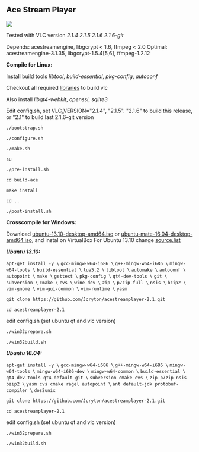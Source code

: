 Ace Stream Player
-----------------

![](https://o9.icdn.ru/j/jcryton/9/64309749PrO.jpg)

Tested with VLC version *2.1.4   2.1.5   2.1.6   2.1.6-git*

Depends: acestreamengine, libgcrypt < 1.6, ffmpeg < 2.0
Optimal: acestreamengine-3.1.35, libgcrypt-1.5.4[5,6], ffmpeg-1.2.12

**Compile for Linux:** 

Install build tools *libtool*, *build-essential*, *pkg-config*, *autoconf*

Checkout all required [libraries] to build vlc

Also install *libqt4-webkit*, *openssl*, *sqlite3*

Edit config.sh, set VLC_VERSION="2.1.4", "2.1.5". "2.1.6" to build this release,
 or "2.1" to build last 2.1.6-git version

`./bootstrap.sh`

`./configure.sh`

`./make.sh`

`su`

`./pre-install.sh`

`cd build-ace`

`make install`

`cd ..`

`./post-install.sh`


**Crosscompile for Windows:**

Download [ubuntu-13.10-desktop-amd64.iso] or [ubuntu-mate-16.04-desktop-amd64.iso], and instal on VirtualBox
For Ubuntu 13.10 change [source.list]


***Ubuntu 13.10:***

`apt-get install -y \`
`gcc-mingw-w64-i686 \`
`g++-mingw-w64-i686 \`
`mingw-w64-tools \`
`build-essential \`
`lua5.2 \`
`libtool \`
`automake \`
`autoconf \`
`autopoint \`
`make \`
`gettext \`
`pkg-config \`
`qt4-dev-tools \`
`git \`
`subversion \`
`cmake \`
`cvs \`
`wine-dev \`
`zip \`
`p7zip-full \`
`nsis \`
`bzip2 \`
`vim-gnome \`
`vim-gui-common \`
`vim-runtime \`
`yasm`

`git clone https://github.com/Jcryton/acestreamplayer-2.1.git`

`cd acestreamplayer-2.1`

edit config.sh (set ubuntu qt and vlc version)

`./win32prepare.sh`

`./win32build.sh`

***Ubuntu 16.04:***

`apt-get install -y \`
`gcc-mingw-w64-i686 \`
`g++-mingw-w64-i686 \`
`mingw-w64-tools \`
`mingw-w64-i686-dev \`
`mingw-w64-common \`
`build-essential \`
`qt4-dev-tools qt4-default git \`
`subversion cmake cvs \`
`zip p7zip nsis bzip2 \`
`yasm cvs cmake ragel autopoint \`
`ant default-jdk protobuf-compiler \`
`dos2unix`

`git clone https://github.com/Jcryton/acestreamplayer-2.1.git`

`cd acestreamplayer-2.1`

edit config.sh (set ubuntu qt and vlc version)

`./win32prepare.sh`

`./win32build.sh`

[libraries]:https://wiki.videolan.org/Contrib_Status/
[ubuntu-13.10-desktop-amd64.iso]:http://old-releases.ubuntu.com/releases/13.10/ubuntu-13.10-desktop-amd64.iso
[ubuntu-mate-16.04-desktop-amd64.iso]:https://mirror.yandex.ru/ubuntu-cdimage/ubuntu-mate/releases/16.04/release/ubuntu-mate-16.04-desktop-amd64.iso
[source.list]:https://askubuntu.com/questions/91815/how-to-install-software-or-upgrade-from-an-old-unsupported-release

